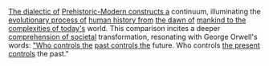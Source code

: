 
[The dialectic of](1/1/2/1/.Existential%20Dialectics) [Prehistoric-Modern constructs a](1/2/2/1/3/_Prehistoric-Modern) continuum, illuminating the [evolutionary process of](1/1/3/2/1/3/2/.Evolution) [human history from](2/3/2/3/3/1/.History) [the dawn of](1/2/2/3/1/1/.Dawn) [mankind to the](2/3/3/.Human%20Endeavors) [complexities of today's](2/3/1/3/2/3/.Complexity%20Theories) world. This comparison incites a deeper [comprehension of societal](2/3/3/3/3/2/.Societal%20Impact) transformation, resonating with George Orwell's words: ["Who controls the](3/2/3/1/3/3/.Workers'%20Control) [past controls the](1/2/2/1/.Past) future. Who controls [the present controls](1/2/2/3/.Present) the past."


